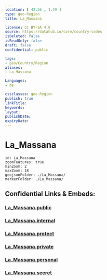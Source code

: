 ```yaml
---
location: [ 42.56 , 1.49 ] 
type: geo-Region
title: La_Massana

license: CC BY-SA 4.0
source: https://datahub.io/core/country-codes
isDeleted: false
isReadOnly: false
draft: false
confidential: public

tags:
- geo/Country/Region
aliases:
- La_Massana

Languages:
- de

cssclasses: geo-Region
publish: true
linkTitle: 
keywords: 
layout: 
publishDate: 
expiryDate: 
---
```


# La_Massana

```leaflet
id: La_Massana
zoomFeatures: true 
minZoom: 2 
maxZoom: 18
geojsonFolder: ./La_Massana/
markerFolder: ./La_Massana/
```


## Confidential Links & Embeds: 

### [La_Massana.public](/_public/\Earth\Continent\Europe\Europe~South\Andorra\Counties~AndorraLa_Massana.public.md) 

### [La_Massana.internal](/_internal/\Earth\Continent\Europe\Europe~South\Andorra\Counties~AndorraLa_Massana.internal.md) 

### [La_Massana.protect](/_protect/\Earth\Continent\Europe\Europe~South\Andorra\Counties~AndorraLa_Massana.protect.md) 

### [La_Massana.private](/_private/\Earth\Continent\Europe\Europe~South\Andorra\Counties~AndorraLa_Massana.private.md) 

### [La_Massana.personal](/_personal/\Earth\Continent\Europe\Europe~South\Andorra\Counties~AndorraLa_Massana.personal.md) 

### [La_Massana.secret](/_secret/\Earth\Continent\Europe\Europe~South\Andorra\Counties~AndorraLa_Massana.secret.md)

